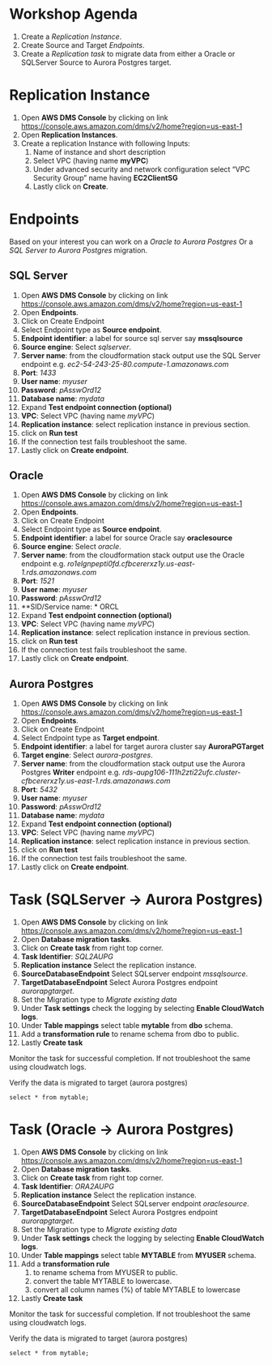 # Workshop Agenda

1. Create a *Replication Instance*.
2. Create Source and Target *Endpoints*.
3. Create a *Replication task* to migrate data from either a Oracle or SQLServer Source to Aurora Postgres target.


# Replication Instance
1. Open **AWS DMS Console** by clicking on link https://console.aws.amazon.com/dms/v2/home?region=us-east-1
2. Open **Replication Instances**.
3. Create a replication Instance with following Inputs:
    1. Name of instance and short description
    2. Select VPC (having name **myVPC**)
    3. Under advanced security and network configuration select “VPC Security Group” name having **EC2ClientSG**
    4. Lastly click on **Create**.

# Endpoints
Based on your interest you can work on a *Oracle to Aurora Postgres* Or a *SQL Server to Aurora Postgres* migration.

## SQL Server
1. Open **AWS DMS Console** by clicking on link https://console.aws.amazon.com/dms/v2/home?region=us-east-1
2. Open **Endpoints**.
3. Click on Create Endpoint
4. Select Endpoint type as **Source endpoint**.
5. **Endpoint identifier**: a label for source sql server say **mssqlsource**
6. **Source engine**: Select *sqlserver*.
7. **Server name**: from the cloudformation stack output use the SQL Server endpoint e.g. *ec2-54-243-25-80.compute-1.amazonaws.com*
8. **Port**: *1433*
9. **User name**: *myuser*
10. **Password**: *pAsswOrd12*
11. **Database name**: *mydata*
12. Expand **Test endpoint connection (optional)**
13. **VPC**: Select VPC (having name *myVPC*)
14. **Replication instance**: select replication instance in previous section.
15. click on **Run test**
16. If the connection test fails troubleshoot the same.
17. Lastly click on **Create endpoint**.


## Oracle
1. Open **AWS DMS Console** by clicking on link https://console.aws.amazon.com/dms/v2/home?region=us-east-1
2. Open **Endpoints**.
3. Click on Create Endpoint
4. Select Endpoint type as **Source endpoint**.
5. **Endpoint identifier**: a label for source Oracle  say **oraclesource**
6. **Source engine**: Select *oracle*.
7. **Server name**: from the cloudformation stack output use the Oracle endpoint e.g. *ro1elgnpepti0fd.cfbcererxz1y.us-east-1.rds.amazonaws.com*
8. **Port**: *1521*
9. **User name**: *myuser*
10. **Password**: *pAsswOrd12*
11. **SID/Service name: * ORCL
12. Expand **Test endpoint connection (optional)**
13. **VPC**: Select VPC (having name *myVPC*)
14. **Replication instance**: select replication instance in previous section.
15. click on **Run test**
16. If the connection test fails troubleshoot the same.
17. Lastly click on **Create endpoint**.


## Aurora Postgres
1. Open **AWS DMS Console** by clicking on link https://console.aws.amazon.com/dms/v2/home?region=us-east-1
2. Open **Endpoints**.
3. Click on Create Endpoint
4. Select Endpoint type as **Target endpoint**.
5. **Endpoint identifier**: a label for target aurora cluster say **AuroraPGTarget**
6. **Target engine**: Select *aurora-postgres*.
7. **Server name**: from the cloudformation stack output use the Aurora Postgres **Writer** endpoint e.g. *rds-aupg106-111h2zti22ufc.cluster-cfbcererxz1y.us-east-1.rds.amazonaws.com*
8. **Port**: *5432*
9. **User name**: *myuser*
10. **Password**: *pAsswOrd12*
11. **Database name**: *mydata*
12. Expand **Test endpoint connection (optional)**
13. **VPC**: Select VPC (having name *myVPC*)
14. **Replication instance**: select replication instance in previous section.
15. click on **Run test**
16. If the connection test fails troubleshoot the same.
17. Lastly click on **Create endpoint**.


# Task (SQLServer -> Aurora Postgres)
1. Open **AWS DMS Console** by clicking on link https://console.aws.amazon.com/dms/v2/home?region=us-east-1
2. Open **Database migration tasks**.
3. Click on **Create task** from right top corner.
4. **Task Identifier**: *SQL2AUPG*
5. **Replication instance** Select the replication instance.
6. **SourceDatabaseEndpoint** Select SQLserver endpoint *mssqlsource*.
7. **TargetDatabaseEndpoint** Select Aurora Postgres endpoint *aurorapgtarget*.
8. Set the Migration type to *Migrate existing data*
9. Under **Task settings** check the logging by selecting **Enable CloudWatch logs**.
10. Under **Table mappings** select table **mytable** from **dbo** schema.
11. Add a **transformation rule** to rename schema from dbo to public.
12. Lastly **Create task**

Monitor the task for successful completion. If not troubleshoot the same using cloudwatch logs.

Verify the data is migrated to target (aurora postgres)
```
select * from mytable;
```
# Task (Oracle -> Aurora Postgres)
1. Open **AWS DMS Console** by clicking on link https://console.aws.amazon.com/dms/v2/home?region=us-east-1
2. Open **Database migration tasks**.
3. Click on **Create task** from right top corner.
4. **Task Identifier**: *ORA2AUPG*
5. **Replication instance** Select the replication instance.
6. **SourceDatabaseEndpoint** Select SQLserver endpoint *oraclesource*.
7. **TargetDatabaseEndpoint** Select Aurora Postgres endpoint *aurorapgtarget*.
8. Set the Migration type to *Migrate existing data*
9. Under **Task settings** check the logging by selecting **Enable CloudWatch logs**.
10. Under **Table mappings** select table **MYTABLE** from **MYUSER** schema.
11. Add a **transformation rule**
    1. to rename schema from MYUSER to public.
    2. convert the table MYTABLE to lowercase.
    3. convert all column names (%) of table MYTABLE to lowercase
12. Lastly **Create task**

Monitor the task for successful completion. If not troubleshoot the same using cloudwatch logs.

Verify the data is migrated to target (aurora postgres)
```
select * from mytable;
```
